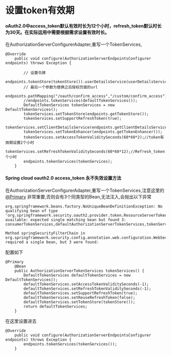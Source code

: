 # 设置token有效期
#### oAuth2.0中access\_token默认有效时长为12个小时，refresh\_token默认时长为30天。在实际运用中需要根据需求设置有效时长。
在AuthorizationServerConfigurerAdapter,重写一个TokenServices,

```Plain Text
@Override  
    public void configure(AuthorizationServerEndpointsConfigurer endpoints) throws Exception {

        // 设置令牌        
        endpoints.tokenStore(tokenStore()).userDetailsService(userDetailsService1());  
        // 最后一个参数为替换之后授权页面的url
        endpoints.pathMapping("/oauth/confirm_access","/custom/confirm_access");
        //endpoints.tokenServices(defaultTokenServices());
        DefaultTokenServices tokenServices = new DefaultTokenServices();
        tokenServices.setTokenStore(endpoints.getTokenStore());
        tokenServices.setSupportRefreshToken(true);  
        tokenServices.setClientDetailsService(endpoints.getClientDetailsService());
        tokenServices.setTokenEnhancer(endpoints.getTokenEnhancer());
        tokenServices.setAccessTokenValiditySeconds(60*60*2);//token有效期设置2个小时
        tokenServices.setRefreshTokenValiditySeconds(60*60*12);//Refresh_token:12个小时
        endpoints.tokenServices(tokenServices);            
    }
```
#### Spring cloud oauth2.0 access\_token 永不失效设置方法
在AuthorizationServerConfigurerAdapter,重写一个TokenServices,注意这里的[@Primary](https://github.com/Primary) 非常重要,否则会有3个同类型的Bean,无法注入,会抛出以下异常

```Plain Text
org.springframework.beans.factory.NoUniqueBeanDefinitionException: No qualifying bean of type 'org.springframework.security.oauth2.provider.token.ResourceServerTokenServices' available: expected single matching bean but found 3: consumerTokenServices,defaultAuthorizationServerTokenServices,tokenServices
```
```Plain Text
Method springSecurityFilterChain in org.springframework.security.config.annotation.web.configuration.WebSecurityConfiguration required a single bean, but 3 were found:
```
配置如下

```Plain Text
@Primary
    @Bean
    public AuthorizationServerTokenServices tokenServices() {
        DefaultTokenServices defaultTokenServices = new DefaultTokenServices();
        defaultTokenServices.setAccessTokenValiditySeconds(-1);
        defaultTokenServices.setRefreshTokenValiditySeconds(-1);
        defaultTokenServices.setSupportRefreshToken(true);
        defaultTokenServices.setReuseRefreshToken(false);
        defaultTokenServices.setTokenStore(tokenStore());
        return defaultTokenServices;
    }
```
在这里设置进去

```Plain Text
@Override
    public void configure(AuthorizationServerEndpointsConfigurer endpoints) throws Exception {
        endpoints.tokenServices(tokenServices());
    }
```
